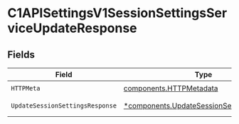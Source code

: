 # C1APISettingsV1SessionSettingsServiceUpdateResponse


## Fields

| Field                                                                                                 | Type                                                                                                  | Required                                                                                              | Description                                                                                           |
| ----------------------------------------------------------------------------------------------------- | ----------------------------------------------------------------------------------------------------- | ----------------------------------------------------------------------------------------------------- | ----------------------------------------------------------------------------------------------------- |
| `HTTPMeta`                                                                                            | [components.HTTPMetadata](../../models/components/httpmetadata.md)                                    | :heavy_check_mark:                                                                                    | N/A                                                                                                   |
| `UpdateSessionSettingsResponse`                                                                       | [*components.UpdateSessionSettingsResponse](../../models/components/updatesessionsettingsresponse.md) | :heavy_minus_sign:                                                                                    | Successful response                                                                                   |